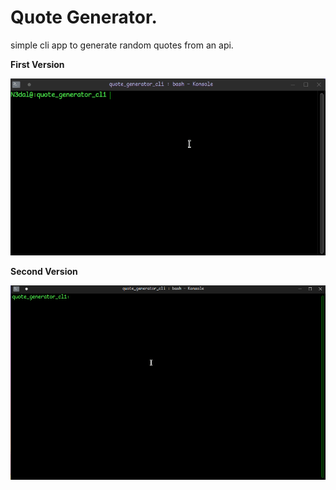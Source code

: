# Quote Generator.
simple cli app to generate random quotes from an api.



**First Version**

![screenrecord_01](/pictures/screenrecord_01.gif)



**Second Version**

![screenrecord_02](/pictures/screenrecord_02.gif)
